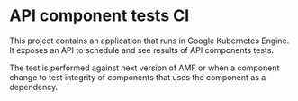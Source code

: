 # API component tests CI

This project contains an application that runs in Google Kubernetes Engine.
It exposes an API to schedule and see results of API components tests.

The test is performed against next version of AMF or when a component change to test integrity of components that uses the component as a dependency.
